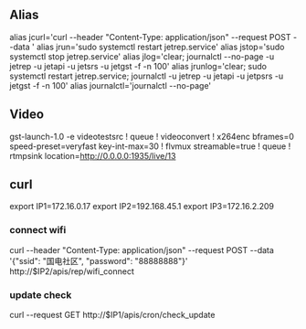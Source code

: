 ## Alias

alias jcurl='curl --header  "Content-Type: application/json" --request POST --data '
alias jrun='sudo systemctl restart jetrep.service'
alias jstop='sudo systemctl stop jetrep.service'
alias jlog='clear; journalctl --no-page -u jetrep -u jetapi -u jetsrs -u jetgst -f -n 100'
alias jrunlog='clear; sudo systemctl restart jetrep.service; journalctl -u jetrep -u jetapi -u jetpsrs -u jetgst -f -n 100'
alias journalctl='journalctl --no-page'

## Video

gst-launch-1.0 -e videotestsrc ! queue ! videoconvert ! x264enc bframes=0 speed-preset=veryfast key-int-max=30 ! flvmux streamable=true ! queue ! rtmpsink location=http://0.0.0.0:1935/live/13


## curl

export IP1=172.16.0.17
export IP2=192.168.45.1
export IP3=172.16.2.209

### connect wifi

curl --header  "Content-Type: application/json" --request POST --data  '{"ssid": "国电社区", "password": "88888888"}' http://$IP2/apis/rep/wifi_connect

### update check

curl --request GET http://$IP1/apis/cron/check_update
